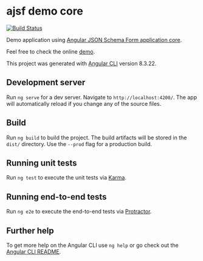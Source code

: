 # ajsf demo core

[![Build Status](https://travis-ci.org/hamzahamidi/ajsf-demo.svg?branch=master)](https://travis-ci.org/hamzahamidi/ajsf-demo)

Demo application using [Angular JSON Schema Form application core](https://github.com/hamzahamidi/ajsf).

Feel free to check the online [demo](https://hamidihamza.com/ajsf-demo).

This project was generated with [Angular CLI](https://github.com/angular/angular-cli) version 8.3.22.

## Development server

Run `ng serve` for a dev server. Navigate to `http://localhost:4200/`. The app will automatically reload if you change any of the source files.


## Build

Run `ng build` to build the project. The build artifacts will be stored in the `dist/` directory. Use the `--prod` flag for a production build.

## Running unit tests

Run `ng test` to execute the unit tests via [Karma](https://karma-runner.github.io).

## Running end-to-end tests

Run `ng e2e` to execute the end-to-end tests via [Protractor](http://www.protractortest.org/).

## Further help

To get more help on the Angular CLI use `ng help` or go check out the [Angular CLI README](https://github.com/angular/angular-cli/blob/master/README.md).
